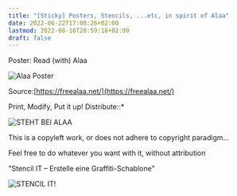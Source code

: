 ```yaml
---
title: "[Sticky] Posters, Stencils, ...etc, in spirit of Alaa"
date: 2022-06-22T17:08:26+02:00
lastmod: 2022-08-16T20:59:18+02:00
draft: false
---
```

Poster: Read (with) Alaa

![Alaa Poster](/AlaaAbdelFattahPoster.jpeg)

Source:[https://freealaa.net/](https://freealaa.net/)

Print, Modify, Put it up!
Distribute::*

![STEHT BEI ALAA](/STEHT_ALAA_BEI.jpg)

This is a copyleft work, or does not adhere to copyright paradigm...

Feel free to do whatever you want with it, without attribution

"Stencil IT – Erstelle eine Graffiti-Schablone"

![STENCIL IT!](/Alaa-Stencil.jpg)